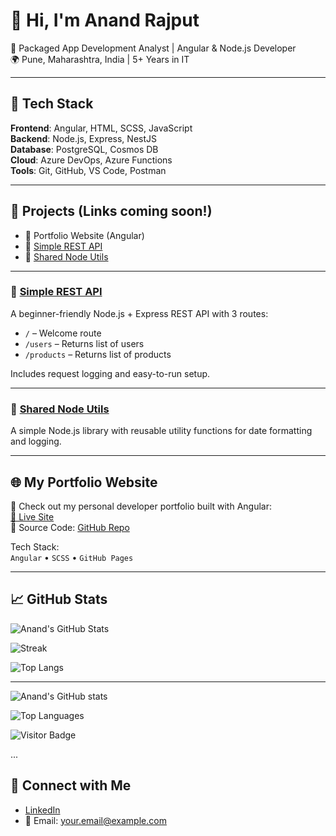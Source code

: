 # 👋 Hi, I'm Anand Rajput

💼 Packaged App Development Analyst | Angular & Node.js Developer  
🌍 Pune, Maharashtra, India | 5+ Years in IT

---

## 🔧 Tech Stack

**Frontend**: Angular, HTML, SCSS, JavaScript  
**Backend**: Node.js, Express, NestJS  
**Database**: PostgreSQL, Cosmos DB  
**Cloud**: Azure DevOps, Azure Functions  
**Tools**: Git, GitHub, VS Code, Postman

---

## 🚀 Projects (Links coming soon!)

- 🔹 Portfolio Website (Angular)  
- 🔹 [Simple REST API](https://github.com/AnandRajput-ASR/simple-rest-api)  
- 🔹 [Shared Node Utils](https://github.com/AnandRajput-ASR/shared-node-utils)

---

### 🔹 [Simple REST API](https://github.com/AnandRajput-ASR/simple-rest-api)

A beginner-friendly Node.js + Express REST API with 3 routes:  
- `/` – Welcome route  
- `/users` – Returns list of users  
- `/products` – Returns list of products  

Includes request logging and easy-to-run setup.

---

### 🧰 [Shared Node Utils](https://github.com/AnandRajput-ASR/shared-node-utils)

A simple Node.js library with reusable utility functions for date formatting and logging.

---

## 🌐 My Portfolio Website

🚀 Check out my personal developer portfolio built with Angular:  
[🔗 Live Site](https://AnandRajput-ASR.github.io/portfolio/)  
📁 Source Code: [GitHub Repo](https://github.com/AnandRajput-ASR/portfolio)

Tech Stack:  
`Angular` • `SCSS` • `GitHub Pages`

---

## 📈 GitHub Stats

![Anand's GitHub Stats](https://github-readme-stats.vercel.app/api?username=anandsrajput&show_icons=true&theme=tokyonight)

![Streak](https://github-readme-streak-stats.herokuapp.com/?user=anandsrajput&theme=tokyonight)

![Top Langs](https://github-readme-stats.vercel.app/api/top-langs/?username=anandsrajput&layout=compact&theme=tokyonight)

---


![Anand's GitHub stats](https://github-readme-stats.vercel.app/api?username=AnandRajput-ASR&show_icons=true&theme=radical)

![Top Languages](https://github-readme-stats.vercel.app/api/top-langs/?username=AnandRajput-ASR&layout=compact&theme=radical)

![Visitor Badge](https://visitor-badge.glitch.me/badge?page_id=AnandRajput-ASR.AnandRajput-ASR)

...

## 🔗 Connect with Me

- [LinkedIn](https://www.linkedin.com/in/anandsrajput)  
- 📧 Email: your.email@example.com

<!--
**AnandRajput-ASR/AnandRajput-ASR** is a ✨ _special_ ✨ repository because its `README.md` (this file) appears on your GitHub profile.

Here are some ideas to get you started:

- 🔭 I’m currently working on ...
- 🌱 I’m currently learning ...
- 👯 I’m looking to collaborate on ...
- 🤔 I’m looking for help with ...
- 💬 Ask me about ...
- 📫 How to reach me: ...
- 😄 Pronouns: ...
- ⚡ Fun fact: ...
-->
